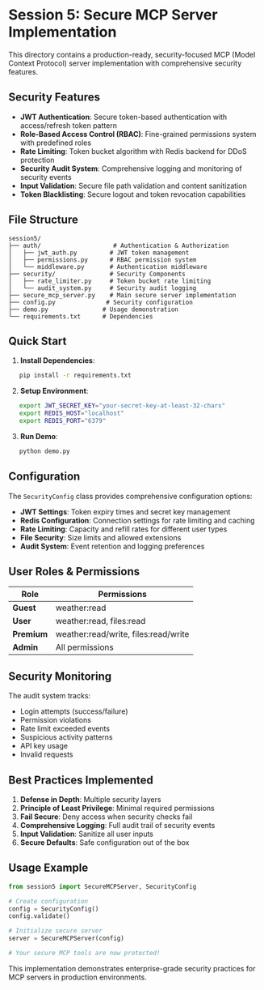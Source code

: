 # Session 5: Secure MCP Server Implementation

This directory contains a production-ready, security-focused MCP (Model Context Protocol) server implementation with comprehensive security features.

## Security Features

- **JWT Authentication**: Secure token-based authentication with access/refresh token pattern
- **Role-Based Access Control (RBAC)**: Fine-grained permissions system with predefined roles
- **Rate Limiting**: Token bucket algorithm with Redis backend for DDoS protection
- **Security Audit System**: Comprehensive logging and monitoring of security events
- **Input Validation**: Secure file path validation and content sanitization
- **Token Blacklisting**: Secure logout and token revocation capabilities

## File Structure

```
session5/
├── auth/                    # Authentication & Authorization
│   ├── jwt_auth.py         # JWT token management
│   ├── permissions.py      # RBAC permission system
│   └── middleware.py       # Authentication middleware
├── security/               # Security Components
│   ├── rate_limiter.py     # Token bucket rate limiting
│   └── audit_system.py     # Security audit logging
├── secure_mcp_server.py    # Main secure server implementation
├── config.py              # Security configuration
├── demo.py               # Usage demonstration
└── requirements.txt      # Dependencies
```

## Quick Start

1. **Install Dependencies**:
```bash
   pip install -r requirements.txt
```

2. **Setup Environment**:
```bash
   export JWT_SECRET_KEY="your-secret-key-at-least-32-chars"
   export REDIS_HOST="localhost"
   export REDIS_PORT="6379"
```

3. **Run Demo**:
```bash
   python demo.py
```

## Configuration

The `SecurityConfig` class provides comprehensive configuration options:

- **JWT Settings**: Token expiry times and secret key management
- **Redis Configuration**: Connection settings for rate limiting and caching
- **Rate Limiting**: Capacity and refill rates for different user types
- **File Security**: Size limits and allowed extensions
- **Audit System**: Event retention and logging preferences

## User Roles & Permissions

| Role | Permissions |
|------|-------------|
| **Guest** | weather:read |
| **User** | weather:read, files:read |
| **Premium** | weather:read/write, files:read/write |
| **Admin** | All permissions |

## Security Monitoring

The audit system tracks:
- Login attempts (success/failure)
- Permission violations
- Rate limit exceeded events
- Suspicious activity patterns
- API key usage
- Invalid requests

## Best Practices Implemented

1. **Defense in Depth**: Multiple security layers
2. **Principle of Least Privilege**: Minimal required permissions
3. **Fail Secure**: Deny access when security checks fail
4. **Comprehensive Logging**: Full audit trail of security events
5. **Input Validation**: Sanitize all user inputs
6. **Secure Defaults**: Safe configuration out of the box

## Usage Example

```python
from session5 import SecureMCPServer, SecurityConfig

# Create configuration
config = SecurityConfig()
config.validate()

# Initialize secure server
server = SecureMCPServer(config)

# Your secure MCP tools are now protected!
```

This implementation demonstrates enterprise-grade security practices for MCP servers in production environments.
